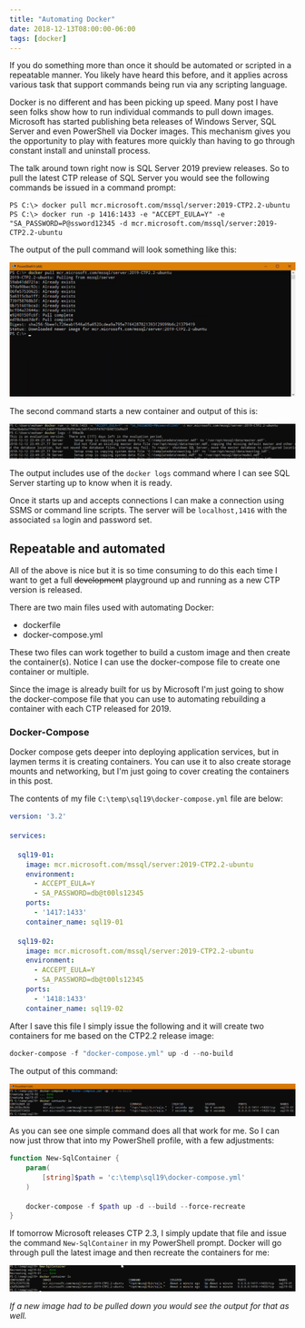 ```yaml
---
title: "Automating Docker"
date: 2018-12-13T08:00:00-06:00
tags: [docker]
---
```


If you do something more than once it should be automated or scripted in a repeatable manner. You likely have heard this before, and it applies across various task that support commands being run via any scripting language.

Docker is no different and has been picking up speed. Many post I have seen folks show how to run individual commands to pull down images. Microsoft has started publishing beta releases of Windows Server, SQL Server and even PowerShell via Docker images. This mechanism gives you the opportunity to play with features more quickly than having to go through constant install and uninstall process.

The talk around town right now is SQL Server 2019 preview releases. So to pull the latest CTP release of SQL Server you would see the following commands be issued in a command prompt:

```
PS C:\> docker pull mcr.microsoft.com/mssql/server:2019-CTP2.2-ubuntu
PS C:\> docker run -p 1416:1433 -e "ACCEPT_EULA=Y" -e "SA_PASSWORD=P@ssword12345 -d mcr.microsoft.com/mssql/server:2019-CTP2.2-ubuntu
```

The output of the pull command will look something like this:

![](/img/dockerctppull.png)

The second command starts a new container and output of this is:

![](/img/dockerrun.png)

The output includes use of the `docker logs` command where I can see SQL Server starting up to know when it is ready.

Once it starts up and accepts connections I can make a connection using SSMS or command line scripts. The server will be `localhost,1416` with the associated `sa` login and password set.

## Repeatable and automated

All of the above is nice but it is so time consuming to do this each time I want to get a full ~~development~~ playground up and running as a new CTP version is released.

There are two main files used with automating Docker:

- dockerfile
- docker-compose.yml

These two files can work together to build a custom image and then create the container(s). Notice I can use the docker-compose file to create one container or multiple.

Since the image is already built for us by Microsoft I'm just going to show the docker-compose file that you can use to automating rebuilding a container with each CTP released for 2019.

### Docker-Compose

Docker compose gets deeper into deploying application services, but in laymen terms it is creating containers. You can use it to also create storage mounts and networking, but I'm just going to cover creating the containers in this post.

The contents of my file `C:\temp\sql19\docker-compose.yml` file are below:

```yaml
version: '3.2'

services:

  sql19-01:
    image: mcr.microsoft.com/mssql/server:2019-CTP2.2-ubuntu
    environment:
      - ACCEPT_EULA=Y
      - SA_PASSWORD=db@t00ls12345
    ports:
      - '1417:1433'
    container_name: sql19-01

  sql19-02:
    image: mcr.microsoft.com/mssql/server:2019-CTP2.2-ubuntu
    environment:
      - ACCEPT_EULA=Y
      - SA_PASSWORD=db@t00ls12345
    ports:
      - '1418:1433'
    container_name: sql19-02
```

After I save this file I simply issue the following and it will create two containers for me based on the CTP2.2 release image:

```powershell
docker-compose -f "docker-compose.yml" up -d --no-build
```

The output of this command:

![](/static/img/dockercompose.png)

As you can see one simple command does all that work for me. So I can now just throw that into my PowerShell profile, with a few adjustments:

```powershell
function New-SqlContainer {
	param(
		[string]$path = 'c:\temp\sql19\docker-compose.yml'
	)

	docker-compose -f $path up -d --build --force-recreate
}
```

If tomorrow Microsoft releases CTP 2.3, I simply update that file and issue the command `New-SqlContainer` in my PowerShell prompt. Docker will go through pull the latest image and then recreate the containers for me:

![](/static/img/dockercompose2.png)

_If a new image had to be pulled down you would see the output for that as well._